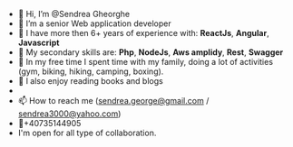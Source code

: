 - 👋 Hi, I’m @Sendrea Gheorghe
- 👀 I’m a senior Web application developer
- 🌱 I have more then 6+ years of experience with: **ReactJs**, **Angular**, **Javascript**
- 🌱 My secondary skills are: **Php**, **NodeJs**, **Aws amplidy**, **Rest**, **Swagger**
- 🎾 In my free time I spent time with my family, doing a lot of activities (gym, biking, hiking, camping, boxing).
- 📖 I also enjoy reading books and blogs
- 
- 📫 How to reach me (sendrea.george@gmail.com / sendrea3000@yahoo.com)
- 📱+40735144905
- I'm open for all type of collaboration.

<!---
Sendrea/Sendrea is a ✨ special ✨ repository because its `README.md` (this file) appears on your GitHub profile.
You can click the Preview link to take a look at your changes.
--->
